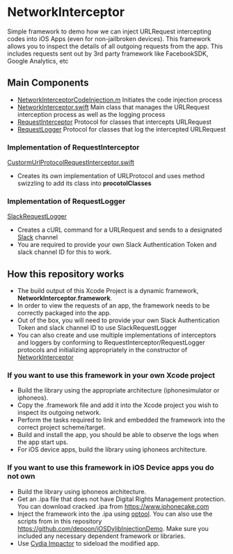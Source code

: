 # NetworkInterceptor
Simple framework to demo how we can inject URLRequest intercepting codes into iOS Apps (even for non-jailbroken devices). This framework allows you to inspect the details of all outgoing requests from the app. This includes requests sent out by 3rd party framework like FacebookSDK, Google Analytics, etc

## Main Components
- [NetworkInterceptorCodeInjection.m](https://github.com/depoon/NetworkInterceptor/blob/689ab2e9053409ede08459fed73c45d95078dc7a/NetworkInterceptor/Source/NetworkInterceptorCodeInjection.m)
Initiates the code injection process
- [NetworkInterceptor.swift](https://github.com/depoon/NetworkInterceptor/blob/master/NetworkInterceptor/Source/NetworkInterceptor.swift) Main class that manages the URLRequest interception process as well as the logging process
- [RequestInterceptor](https://github.com/depoon/NetworkInterceptor/blob/689ab2e9053409ede08459fed73c45d95078dc7a/NetworkInterceptor/Source/NetworkInterceptor.swift#L15) Protocol for classes that intercepts URLRequest
- [RequestLogger](https://github.com/depoon/NetworkInterceptor/blob/689ab2e9053409ede08459fed73c45d95078dc7a/NetworkInterceptor/Source/NetworkInterceptor.swift#L20) Protocol for classes that log the intercepted URLRequest

### Implementation of RequestInterceptor
[CustormUrlProtocolRequestInterceptor.swift](https://github.com/depoon/NetworkInterceptor/blob/master/NetworkInterceptor/Source/RequestInterceptor/CustormUrlProtocolRequestInterceptor.swift)
- Creates its own implementation of URLProtocol and uses method swizzling to add its class into **procotolClasses**
### Implementation of RequestLogger
[SlackRequestLogger](https://github.com/depoon/NetworkInterceptor/blob/master/NetworkInterceptor/Source/RequestLogger/SlackRequestLogger.swift)
- Creates a cURL command for a URLRequest and sends to a designated [Slack](https://slack.com) channel
- You are required to provide your own Slack Authentication Token and slack channel ID for this to work.

## How this repository works
- The build output of this Xcode Project is a dynamic framework, **NetworkInterceptor.framework**.
- In order to view the requests of an app, the framework needs to be correctly packaged into the app.
- Out of the box, you will need to provide your own Slack Authentication Token and slack channel ID to use SlackRequestLogger
- You can also create and use multiple implementations of interceptors and loggers by conforming to RequestInterceptor/RequestLogger protocols and initializing appropriately in the constructor of [NetworkInterceptor](https://github.com/depoon/NetworkInterceptor/blob/785766fbfdd5dd328630626b4fb6e61c1bc88710/NetworkInterceptor/Source/NetworkInterceptor.swift#L36-L37)

### If you want to use this framework in your own Xcode project
- Build the library using the appropriate architecture (iphonesimulator or iphoneos). 
- Copy the .framework file and add it into the Xcode project you wish to inspect its outgoing network. 
- Perform the tasks required to link and embedded the framework into the correct project scheme/target. 
- Build and install the app, you should be able to observe the logs when the app start ups.
- For iOS device apps, build the library using iphoneos architecture.

### If you want to use this framework in iOS Device apps you do not own
- Build the library using iphoneos architecture.
- Get an .ipa file that does not have Digital Rights Management protection. You can download cracked .ipa from https://www.iphonecake.com
- Inject the framework into the .ipa using [optool](https://github.com/alexzielenski/optool). You can also use the scripts from in this repository https://github.com/depoon/iOSDylibInjectionDemo. Make sure you included any necessary dependent framework or libraries.
- Use [Cydia Impactor](http://www.cydiaimpactor.com/) to sideload the modified app.
